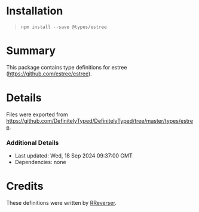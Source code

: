 # Installation

> `npm install --save @types/estree`

# Summary

This package contains type definitions for estree (https://github.com/estree/estree).

# Details

Files were exported from https://github.com/DefinitelyTyped/DefinitelyTyped/tree/master/types/estree.

### Additional Details

- Last updated: Wed, 18 Sep 2024 09:37:00 GMT
- Dependencies: none

# Credits

These definitions were written by [RReverser](https://github.com/RReverser).
